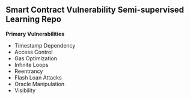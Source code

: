 ## Smart Contract Vulnerability Semi-supervised Learning Repo

<b> Primary Vulnerabilities </b>
  - Timestamp Dependency
  - Access Control
  - Gas Optimization
  - Infinite Loops
  - Reentrancy
  - Flash Loan Attacks
  - Oracle Manipulation
  - Visibility
  
